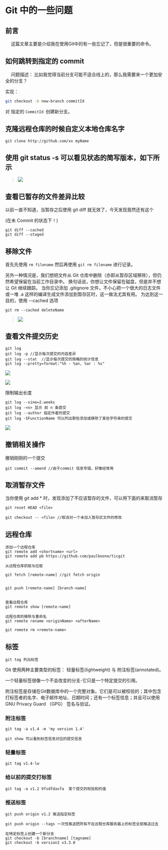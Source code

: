 # Git 中的一些问题

## 前言

&emsp; 这篇文章主要是介绍我在使用Git中的有一些忘记了，但是很重要的命令。

## 如何跳转到指定的 commit

&emsp; 问题描述： 比如我觉得当前分支可能不适合线上的，那么我需要来一个更加安全的分支？

实现： 

```bash
git checkout -b new-branch commitId
```

对 指定的 `CommitId `创建新分支。

## 克隆远程仓库的时候自定义本地仓库名字

```shell
git clone http://github.com/xx myName
```

## **使用 git status -s 可以看见状态的简写版本，如下所示**

> ![](https://ws3.sinaimg.cn/large/006tNc79gy1flr5pg02s0j30oy09sabj.jpg)

## 查看已暂存的文件差异比较

以前一直不知道，当暂存之后使用 git diff 就无效了，今天发现竟然还有这个

(在未 Commit 的状态下！)

```shell
git diff --cached
git diff --staged
```

## 移除文件

首先先使用  `rm filename` 然后再使用 `git rm filename` 进行记录。

另外一种情况是，我们想把文件从 Git 仓库中删除（亦即从暂存区域移除），但仍然希望保留在当前工作目录中。 换句话说，你想让文件保留在磁盘，但是并不想让 Git 继续跟踪。 当你忘记添加   .gitignore  文件，不小心把一个很大的日志文件或一堆   .a  这样的编译生成文件添加到暂存区时，这一做法尤其有用。 为达到这一目的，使用   --cached  选项

```shell
git rm --cached deleteName
```

> ![](https://ws1.sinaimg.cn/large/006tNc79gy1flr6m9gerjj30ss0d276m.jpg)

## 查看文件提交历史

```shell
git log
git log -p //显示每次提交的内容差异
git log --stat  //显示每次提交的简略的统计信息
git log --pretty=format:"%h - %an, %ar : %s"
```

![](https://ws4.sinaimg.cn/large/006tKfTcgy1flsbltblz6j312g16mk0g.jpg)

![](https://ws4.sinaimg.cn/large/006tKfTcgy1flsbpozgh2j312k0tk7cw.jpg)

限制输出长度

```shell
git log --sine=2.weeks
git log -<n> 显示 前 n 条提交
git log --author 指定作者的提交
git log -SFunctionName 可以列出那些添加或移除了某些字符串的提交
```

![](https://ws3.sinaimg.cn/large/006tKfTcgy1flsc0e2m8hj312g0mgq8j.jpg)

## 撤销相关操作

撤销刚刚的一个提交

```shell
git commit --amend //由于commit 信息写错，好像经常用
```

## 取消暂存文件

当你使用 git add * 时，发现添加了不应该暂存的文件，可以用下面的来取消暂存

```shell
git reset HEAD <file>

git checkout -- <file> //取消对一个未加入暂存区文件的修改
```

## 远程仓库

```shell
添加一个远程仓库
git remote add <shortname> <url>
git remote add pb https://github.com/paulboone/ticgit

从远程仓库抓取与拉取

git fetch [remote-name] //git fetch origin


git push [remote-name] [branch-name]


查看远程仓库
git remote show [remote-name]

远程仓库的移除与重命名
git remote rename <originName> <afterName>

git remote rm <remote-name>
```

## 标签

```shell
git tag 列出标签
```

Git 使用两种主要类型的标签： 轻量标签(lightweight) 与 附注标签(annotated)。

一个轻量标签很像一个不会改变的分支-它只是一个特定提交的引用。

附注标签是存储在Git数据库中的一个完整对象。它们是可以被校验的；其中包含打标签者的名字、电子邮件地址、日期时间；还有一个标签信息；并且可以使用GNU Privacy Guard （GPG） 签名与验证。

### 附注标签 

```shell
git tag -a v1.4 -m 'my version 1.4'

git show 可以看到标签信息对应的提交信息
```

### 轻量标签

```shell
git tag v1.4-lw
```

### 给以前的提交打标签

```shell
git tag -a v1.2 9fsdfdasfa  某个提交的校验和的值
```

### 推送标签

```shell
git push origin v1.2 推送指定标签

git push origin --tags 一次性推送把所有不在远程仓库服务器上的标签全部推送过去

在特定标签上创建一个新分支
git checkout -b [branchname] [tagname]
git checkout -b version2 v3.3.0
```

